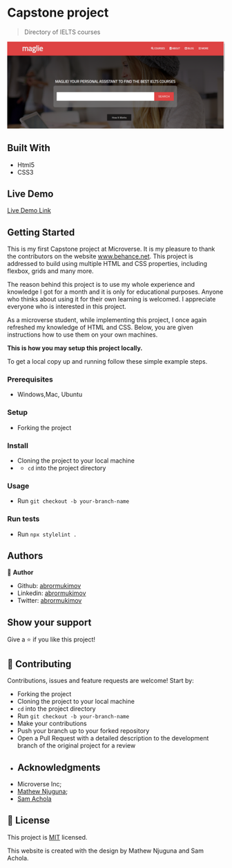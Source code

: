 # Capstone project

> Directory of IELTS courses


![screenshot](/images/screenshot.png)


## Built With

- Html5
- CSS3

## Live Demo

[Live Demo Link](https://rawcdn.githack.com/abrormukimov/ielts-directory/7efc40d7a192523b2fdb4fae054911345428430e/index.html)

## Getting Started

  This is my first Capstone project at Microverse. It is my pleasure to thank the contributors on the website www.behance.net. This project is addressed to build using multiple HTML and CSS properties, including flexbox, grids and many more.  

  The reason behind this project is to use my whole experience and knowledge I got for a month and it is only for educational purposes. Anyone who thinks about using it for their own learning is welcomed. I appreciate everyone who is interested in this project.

  As a microverse student, while implementing this project, I once again refreshed my knowledge of HTML and CSS. Below, you are given instructions how to use them on your own machines.

**This is how you may setup this project locally.**


To get a local copy up and running follow these simple example steps.

### Prerequisites
  * Windows,Mac, Ubuntu

### Setup
* Forking the project

### Install
* Cloning the project to your local machine
* * `cd` into the project directory

### Usage
* Run `git checkout -b your-branch-name`

### Run tests
* Run `npx stylelint .`


## Authors

👤 **Author**

- Github: [abrormukimov](https://github.com/abrormukimov)
- Linkedin: [abrormukimov](https://www.linkedin.com/in/abrormukimov)
- Twitter: [abrormukimov](https://www.twitter.com/abrormukimov)

## Show your support

Give a ⭐️ if you like this project!

## 🤝 Contributing

Contributions, issues and feature requests are welcome! Start by:
* Forking the project
* Cloning the project to your local machine
* `cd` into the project directory
* Run `git checkout -b your-branch-name`
* Make your contributions
* Push your branch up to your forked repository
* Open a Pull Request with a detailed description to the development branch of the original project for a review
* ## Acknowledgments

- Microverse Inc;
- [Mathew Njuguna](https://www.behance.net/mathewnjuguna);
- [Sam Achola](https://www.behance.net/aweSam)

## 📝 License

This project is [MIT](https://opensource.org/licenses/MIT) licensed.

This website is created with the design by Mathew Njuguna and Sam Achola.
